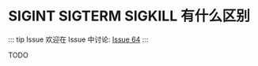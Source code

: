 # SIGINT SIGTERM SIGKILL 有什么区别



::: tip Issue 
 欢迎在 Issue 中讨论: [Issue 64](https://github.com/shfshanyue/Daily-Question/issues/64) 
:::

TODO